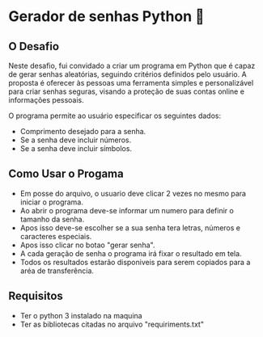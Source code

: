# Gerador de senhas Python 🐍

## O Desafio

Neste desafio, fui convidado a criar um programa em Python que é capaz de gerar senhas aleatórias, seguindo critérios definidos pelo usuário. 
A proposta é oferecer às pessoas uma ferramenta simples e personalizável para criar senhas seguras, visando a proteção de suas contas online e informações pessoais.

O programa permite ao usuário especificar os seguintes dados:

- Comprimento desejado para a senha.
- Se a senha deve incluir números.
- Se a senha deve incluir símbolos.

## Como Usar o Progama

- Em posse do arquivo, o usuario deve clicar 2 vezes no mesmo para iniciar o programa.
- Ao abrir o programa deve-se informar um numero para definir o tamanho da senha.
- Apos isso deve-se escolher se a sua senha tera letras, números e caracteres especiais.
- Apos isso clicar no botao "gerar senha".
- A cada geração de senha o programa irá fixar o resultado em tela.
- Todos os resultados estarão disponiveis para serem copiados para a aréa de transferência. 

## Requisitos

- Ter o python 3 instalado na maquina
- Ter as bibliotecas citadas no arquivo "requiriments.txt"
